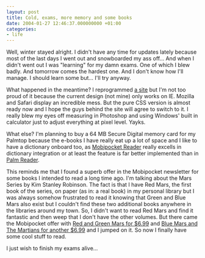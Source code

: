 ```yaml
---
layout: post
title: Cold, exams, more memory and some books
date: 2004-01-27 12:46:37.000000000 +01:00
categories:
- life
---
```

Well, winter stayed alright. I didn't have any time for updates lately because most of the last days I went out and snowboarded my ass off... And when I didn't went out I was "learning" for my damn exams. One of which I blew badly. And tomorrow comes the hardest one. And I don't know how I'll manage. I should learn some but... I'll try anyway.

What happened in the meantime? I reprogrammed <a href="http://www.supermagnet.ro" title="For the elite...">a site</a> but I'm not too proud of it because the current design (not mine) only works on IE. Mozilla and Safari display an incredible mess. But the pure CSS version is almost ready now and I hope the guys behind the site will agree to switch to it. I really blew my eyes off measuring in Photoshop and using Windows' built in calculator just to adjust everything at pixel level. Yayks.

What else? I'm planning to buy a 64 MB Secure Digital memory card for my Palmtop because the e-books I have really eat up a lot of space and I like to have a dictionary onboard too, as <a href="http://www.mobipocket.com">Mobipocket Reader</a> really excells in dictionary integration or at least the feature is far better implemented than in <a href="http://www.palmdigitalmedia.com/">Palm Reader</a>.

This reminds me that I found a superb offer in the Mobipocket newsletter for some books I intended to read a long time ago. I'm talking about the Mars Series by Kim Stanley Robinson. The fact is that I have Red Mars, the first book of the series, on paper (as in: a real book) in my personal library but I was always somehow frustrated to read it knowing that Green and Blue Mars also exist but I couldn't find these two additional books anywhere in the libraries around my town. So, I didn't want to read Red Mars and find it fantastic and then weep that I don't have the other volumes. But there came the Mobipocket offer with <a href="http://www.mobipocket.com/en/eBooks/BookDetails.asp?BookID=9512">Red and Green Mars for $6.99</a> and <a href="http://www.mobipocket.com/en/eBooks/BookDetails.asp?BookID=9513">Blue Mars and The Martians for another $6.99</a> and I jumped on it. So now I finally have some cool stuff to read.

I just wish to finish my exams alive...
